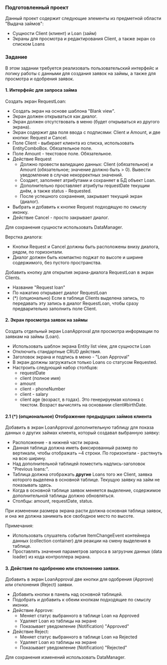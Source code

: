  ### Подготовленный проект
Данный проект содержит следующие элементы из предметной области "Выдача займов":
- Сущности Client (клиент) и Loan (займ)
- Экраны для просмотра и редактирования Client, а также экран со списком Loans

### Задание
В этом задании требуется реализовать пользовательский интерфейс и логику работы с данными для создания заявок на займы,
а также для просмотра и одобрения заявок.

#### 1. Интерфейс для запроса займа
Создать экран RequestLoan:
- Создать экран на основе шаблона "Blank view".
- Экран должен открываться как диалог.
- Экран должен отсутствовать в меню (будет открываться из другого экрана).
- Экран содержит два поля ввода с подписями: Client и Amount, и две кнопки: Request и Cancel.
- Поле Client - выбирает клиента из списка, использовать EntityComboBox. Обязательное поле.
- Поле Amount - текстовое поле. Обязательное.
- Действие Request
    - Должно провести валидацию данных: Client (обязательное) и Amount (обязательное; значение должно быть > 0).
      Вывести уведомление в случае некорректных значений.
    - Создает, заполняет атрибутами и сохраняет в БД объект Loan.
    - Дополнительно проставляет атрибуты requestDate текущим днём, а также status - Requested.
    - После успешного сохранения, закрывает текущий экран (диалог).
- Выбрать и добавить к кнопке Request подходящую по смыслу иконку.
- Действие Cancel - просто закрывает диалог.

Для сохранения сущности использовать DataManager.

Верстка диалога:
- Кнопки Request и Cancel должны быть расположены внизу диалога, рядом, по горизонтали.
- Диалог должен быть компактно поджат по высоте и ширине содержимого, без пустого пространства.

Добавить кнопку для открытия экрана-диалога RequestLoan в экран Clients.
- Название "Request loan"
- По нажатию открывает диалог RequestLoan
- (*) (опционально) Если в таблице Clients выделена запись, то передавать эту запись в диалог RequestLoan,
  чтобы сразу предварительно заполнить поле Client.

#### 2. Экран просмотра заявок на займы
Создать отдельный экран LoanApproval для просмотра информации по заявкам на займы (Loan).
- Использовать шаблон экрана Entity list view, для сущности Loan
- Отключить стандартные CRUD действия.
- Заголовок экрана и подпись в меню - "Loan Approval"
- В экран должны загружаться только Loans со статусом Requested.
- Настроить следующий набор столбцов:
    - requestDate
    - client (полное имя)
    - amount
    - client - phoneNumber
    - client - salary
    - client age (возраст, в годах). Это генерируемая колонка с текстом. Возраст вычислять на основании client#birthDate.

#### 2.1 (*) (опциональное) Отображение предыдущих займов клиента
Добавить в экран LoanApproval дополнительную таблицу для показа данных о других займах клиента, который создавал выбранную заявку:
- Расположение - в нижней части экрана.
- Данная таблица должна иметь фиксированный размер по вертикали, чтобы отображать ~4 строки. По горизонтали - растянуть на всю ширину.
- Над дополнительной таблицей поместить надпись-заголовок "Previous loans:".
- Таблица должна отображать **другие** Loans того же Client, заявка которого выделена в основной таблице. Текущую заявку на займ не показывать здесь.
- Когда в основной таблице заявок меняется выделение, содержимое дополнительной таблицы должно обновляться.
- Столбцы: amount, requestDate, status.

При изменении размера экрана расти должна основная таблица заявок, и она же должна занимать все свободное место по высоте.

Примечания:
- Использовать слушатель события ItemChangeEvent контейнера данных (collection container) для реакции на смену выделения в таблице.
- Проставлять значения параметров запроса в загрузчик данных (data loader) из кода контроллера экрана.

#### 3. Действия по одобрению или отклонению заявки.
Добавить в экран LoanApproval две кнопки для одобрения (Approve) или отклонения (Reject) заявки.
- Добавить кнопки в панель над основной таблицей.
- Подобрать и добавить к обеим кнопкам подходящие по смыслу иконки.
- Действие Approve:
    - Меняет статус выбранного в таблице Loan на Approved
    - Удаляет Loan из таблицы на экране
    - Показывает уведомление (Notification) "Approved"
- Действие Reject:
    - Меняет статус выбранного в таблице Loan на Rejected
    - Удаляет Loan из таблицы на экране
    - Показывает уведомление (Notification) "Rejected"

Для сохранения изменений использовать DataManager.
